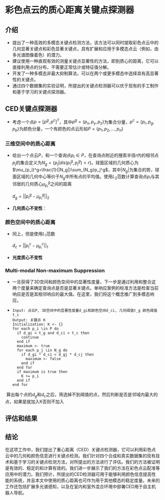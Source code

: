 # 彩色点云的质心距离关键点探测器

## 介绍

- 提出了一种高效的多模态关键点检测方法，该方法可以同时提取彩色点云中的几何显著关键点和彩色显著关键点，具有扩展和应用于多模态点云（例如，由多光谱图像着色）的潜力。
- 建议使用一种直观有效的测量关键点显著性的方法，即到质心的距离，它可以直接利用点的分布，不需要正常估计或特征值分解。
- 开发了一种多模态非最大抑制算法，可以在两个或更多模态中选择具有高显著性的关键点。
- 通过四个数据集的实验证明，所提出的关键点检测器可以优于现有的手工制作和基于学习的关键点探测器。

## CED关键点探测器

- 考虑一个点$p=[p^g,p^c]^T$，其中$p^g=\{p_x,p_y,p_z\}$为集合分量，$p^c=\{p_r,p_g,p_b\}$为颜色分量，一个有颜色的点云形如$P=\{p_1,p_2,...,p_n\}$

### 三维空间中的质心距离

- 给出一个点云$P$，和一个查询点$p_i\in P$，在查询点附近的搜索半径$r$内的相邻点$p_j$的集合定义为$N_g=\{p_j| dis(p_i^g,p_j^g) < r\}$。球面区域的几何质心为$\mu_{p_i}^g=\frac{1}{|N_g|}\sum_{N_g}p_j^g$，其中$|N_g|$为集合的势，球面区域的几何中心等价于$N_g$中所有点的平均值。使用$L_2$范数计算查询点$p_i$与其邻居的几何质心$\mu_{p_i}^g$之间的距离

  $d_g=||p_i^g-\mu_{p_i}^g||_2$

- **几何质心不变性**：

### 颜色空间中的质心距离

- 同上，但是使用$L_1$范数

  $d_c=||p_i^c-\mu_{p_i}^c||_1$

- **光度质心不变性**

### Multi-modal Non-maximum Suppression

- 一旦获得了3D空间和颜色空间中的显著性度量，下一步是通过利用和整合这两个度量来确定查询点是否是显著关键点。单响应案例的标准方法是检查当前响应是否是其相邻响应的最大值。在这里，我们将这个概念推广到多模态响应。

- ```
  Input: 点云P, 3D空间中的显著性度量d_gi和颜色空间d_ci, 几何阈值t_g 颜色阈值t_c
  Output: 关键点 K
  Initialization: K <- {}
  for each p_i \in P do
    if d_gi < t_g and d_ci < t_c then
      continue
    end if
    maximum <- true
    for each p_j \in N_g do
      if d_gi * d_ci < d_gj * d_cj then
        maximum <- false
      end if 
    end for
    if maximum is true then 
      K += p_i
    end if
  end for

​	算出每个点的$d_{g}$和$d_c$之后，筛选掉不到阈值的点，然后判断是否是邻域内最大的点，如果是就加入K否则不加入

## 评估和结果

## 结论

在这项工作中，我们提出了重心距离（CED）关键点检测器，它可以利用彩色点云中的几何和颜色信息进行关键点检测。我们针对四个合成和真实数据集的现有技术和基于学习的关键点检测方法，对所提出的方法进行了评估。我们的方法被证明是有效的、稳定的和计算有效的。我们进一步展示了我们的方法在彩色点云配准等应用中的潜力。我们预计，所提出的CED检测器可用于能够利用颜色信息提高性能的系统，并且本文中使用的质心距离也可作为用于其他模态的稳定度量。未来的工作还包括扩展多光谱感知，以及在室内和室外混合环境中部署CED用于自主机器人导航。